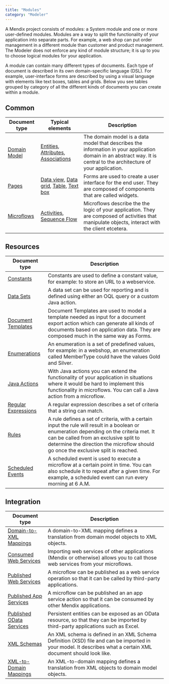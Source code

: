 ```yaml
---
title: "Modules"
category: "Modeler"
---
```



A Mendix project consists of modules: a System module and one or more user-defined modules. Modules are a way to split the functionality of your application into separate parts. For example, a web shop can put order management in a different module than customer and product management. The Modeler does not enforce any kind of module structure; it is up to you to choose logical modules for your application.

A module can contain many different types of documents. Each type of document is described in its own domain-specific language (DSL). For example, user-interface forms are described by using a visual language with elements like text boxes, tables and grids. Below you see tables grouped by category of all the different kinds of documents you can create within a module.

## Common

Document type                | Typical elements                                                              | Description
---------------------------- | ----------------------------------------------------------------------------- | ---------------------------------------------------------------------------------------------------------------------------------------------------------------------
[Domain Model](domain-model) | [Entities](entities), [Attributes](attributes), [Associations](associations)                                      | The domain model is a data model that describes the information in your application domain in an abstract way. It is central to the architecture of your application.
[Pages](pages)                      | [Data view](data-view), [Data grid](data-grid), [Table](table), [Text box](text-box) | Forms are used to create a user interface for the end user. They are composed of components that are called widgets.
[Microflows](microflows)               | [Activities](activities), [Sequence Flow](sequence-flow)                                  | Microflows describe the the logic of your application. They are composed of activities that manipulate objects, interact with the client etcetera.


## Resources

Document type                              | Description
------------------------------------------ | ------------------------------------------
[Constants](constants)                                | Constants are used to define a constant value, for example: to store an URL to a webservice.
[Data Sets](data-sets)                     | A data set can be used for reporting and is defined using either an OQL query or a custom Java action.
[Document Templates](document-templates)   | Document Templates are used to model a template needed as input for a document export action which can generate all kinds of documents based on application data. They are composed much in the same way as Forms.
[Enumerations](enumerations)                            | An enumeration is a set of predefined values, for example: in a webshop, an enumeration called MemberType could have the values Gold and Silver.
[Java Actions](java-actions)               | With Java actions you can extend the functionality of your application in situations where it would be hard to implement this functionality in microflows. You can call a Java action from a microflow.
[Regular Expressions](regular-expressions) | A regular expression describes a set of criteria that a string can match.
[Rules](rules)                                    | A rule defines a set of criteria, with a certain input the rule will result in a boolean or enumeration depending on the criteria met. It can be called from an exclusive split to determine the direction the microflow should go once the exclusive split is reached.
[Scheduled Events](scheduled-events)       | A scheduled event is used to execute a microflow at a certain point in time. You can also schedule it to repeat after a given time. For example, a scheduled event can run every morning at 6 A.M.


## Integration

Document type                                        | Description
---------------------------------------------------- | -------------------------------------------------------------------------------------------------------------------------------------------------------------
[Domain-to-XML Mappings](domain-to-xml-mappings)     | A domain-to-XML mapping defines a translation from domain model objects to XML objects.
[Consumed Web Services](consumed-web-services)       | Importing web services of other applications (Mendix or otherwise) allows you to call those web services from your microflows.
[Published Web Services](published-web-services)     | A microflow can be published as a web service operation so that it can be called by third-party applications.
[Published App Services](published-app-services)     | A microflow can be published an an app service action so that it can be consumed by other Mendix applications.
[Published OData Services](published-odata-services) | Persistent entities can be exposed as an OData resource, so that they can be imported by third-party applications such as Excel.
[XML Schemas](xml-schemas)                           | An XML schema is defined in an XML Schema Definition (XSD) file and can be imported in your model. It describes what a certain XML document should look like.
[XML-to-Domain Mappings](xml-to-domain-mappings)     | An XML-to-domain mapping defines a translation from XML objects to domain model objects.
